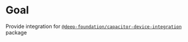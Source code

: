 # Goal

Provide integration for [`@deep-foundation/capacitor-device-integration`](https://www.npmjs.com/package/@deep-foundation/capacitor-device-integration) package
